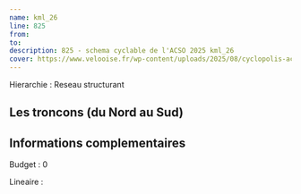 ```yaml
---
name: kml_26 
line: 825
from: 
to:  
description: 825 - schema cyclable de l'ACSO 2025 kml_26 
cover: https://www.velooise.fr/wp-content/uploads/2025/08/cyclopolis-acso-825.jpg
---
```

Hierarchie : Reseau structurant



## Les troncons (du Nord au Sud)

## Informations complementaires

Budget  : 0 

Lineaire :

